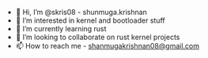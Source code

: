 - 👋 Hi, I’m @skris08 - shunmuga.krishnan
- 👀 I’m interested in kernel and bootloader stuff
- 🌱 I’m currently learning rust
- 💞️ I’m looking to collaborate on rust kernel projects
- 📫 How to reach me - shanmugakrishnan08@gmail.com

<!---
skris08/skris08 is a ✨ special ✨ repository because its `README.md` (this file) appears on your GitHub profile.
You can click the Preview link to take a look at your changes.
--->
